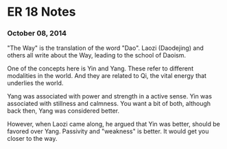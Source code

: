 ER 18 Notes
===========

### October 08, 2014

"The Way" is the translation of the word "Dao".
Laozi (Daodejing) and others all write about the Way, leading to the school of Daoism.

One of the concepts here is Yin and Yang.
These refer to different modalities in the world.
And they are related to Qi, the vital energy that underlies the world.

Yang was associated with power and strength in a active sense.
Yin was associated with stillness and calmness.
You want a bit of both, although back then, Yang was considered better.

However, when Laozi came along, he argued that Yin was better, should be favored over Yang.
Passivity and "weakness" is better.
It would get you closer to the way.
